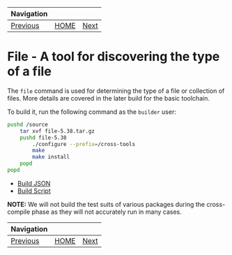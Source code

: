 | Navigation |||
| --- | --- | ---: |
| [Previous](../../CrossToolChain.md) | [HOME](../../README.md) | [Next](../LinuxHeaders/) |

# File - A tool for discovering the type of a file

The `file` command is used for determining the type of a file or collection of files. More details are covered in the later build for the basic toolchain.

To build it, run the following command as the `builder` user:

```bash
pushd /source
    tar xvf file-5.38.tar.gz
    pushd file-5.38
        ./configure --prefix=/cross-tools
        make
        make install
    popd
popd
```

- [Build JSON](build.json)
- [Build Script](build.sh)

**NOTE:** We will not build the test suits of various packages during the cross-compile phase as they will not accurately run in many cases.

| Navigation |||
| --- | --- | ---: |
| [Previous](../../CrossToolChain.md) | [HOME](../../README.md) | [Next](../LinuxHeaders/) |
